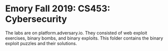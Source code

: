 # Emory Fall 2019: CS453: Cybersecurity

The labs are on platform.adversary.io. They consisted of web exploit exercises, binary bombs, and binary exploits.
This folder contains the binary exploit puzzles and their solutions.


